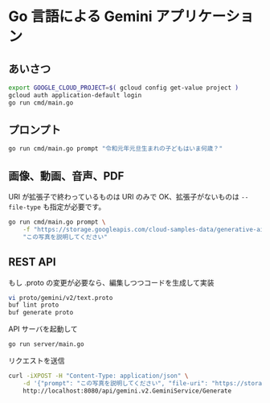 # Go 言語による Gemini アプリケーション

## あいさつ

```sh
export GOOGLE_CLOUD_PROJECT=$( gcloud config get-value project )
gcloud auth application-default login
go run cmd/main.go
```

## プロンプト

```sh
go run cmd/main.go prompt "令和元年元旦生まれの子どもはいま何歳？"
```

## 画像、動画、音声、PDF

URI が拡張子で終わっているものは URI のみで OK、拡張子がないものは `--file-type` も指定が必要です。

```sh
go run cmd/main.go prompt \
    -f "https://storage.googleapis.com/cloud-samples-data/generative-ai/image/scones.jpg" \
    "この写真を説明してください"
```

## REST API

もし .proto の変更が必要なら、編集しつつコードを生成して実装

```sh
vi proto/gemini/v2/text.proto
buf lint proto
buf generate proto
```

API サーバを起動して

```sh
go run server/main.go
```

リクエストを送信

```sh
curl -iXPOST -H "Content-Type: application/json" \
    -d '{"prompt": "この写真を説明してください", "file-uri": "https://storage.googleapis.com/cloud-samples-data/generative-ai/image/scones.jpg"}' \
    http://localhost:8080/api/gemini.v2.GeminiService/Generate
```
